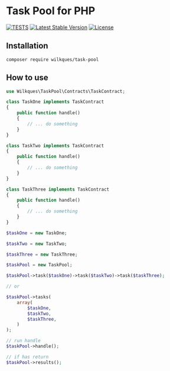 # Task Pool for PHP

[![TESTS](https://github.com/wilkques/php-task-pool/actions/workflows/github-ci.yml/badge.svg)](https://github.com/wilkques/php-task-pool/actions/workflows/github-ci.yml)
[![Latest Stable Version](https://poser.pugx.org/wilkques/task-pool/v/stable)](https://packagist.org/packages/wilkques/task-pool)
[![License](https://poser.pugx.org/wilkques/task-pool/license)](https://packagist.org/packages/wilkques/task-pool)


## Installation
````
composer require wilkques/task-pool
````

## How to use
```php
use Wilkques\TaskPool\Contracts\TaskContract;

class TaskOne implements TaskContract
{
    public function handle()
    {
        // ... do something
    }
}

class TaskTwo implements TaskContract
{
    public function handle()
    {
        // ... do something
    }
}

class TaskThree implements TaskContract
{
    public function handle()
    {
        // ... do something
    }
}

$taskOne = new TaskOne;

$taskTwo = new TaskTwo;

$taskThree = new TaskThree;

$taskPool = new TaskPool;

$taskPool->task($taskOne)->task($taskTwo)->task($taskThree);

// or

$taskPool->tasks(
    array(
        $taskOne,
        $taskTwo,
        $taskThree,
    )
);

// run handle
$taskPool->handle();

// if has return
$taskPool->results();
```

